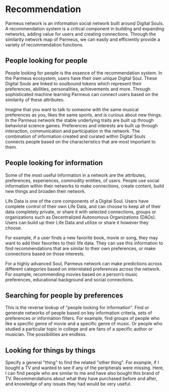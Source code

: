 # Recommendation

Parmeus network is an information social network built around Digital Souls. A recommendation system is a critical component in building and expanding networks, adding value for users and creating connections. Through the similarity network map of Parmeus, we can easily and efficiently provide a variety of recommendation functions.

## People looking for people

People looking for people is the essence of the recommendation system. In the Parmeus ecosystem, users have their own unique Digital Soul. These Digital Souls are linked to soulbound tokens which represent their preferences, abilities, personalities, achievements and more. Through sophisticated machine learning Parmeus can connect users based on the similarity of these attributes.

Imagine that you want to talk to someone with the same musical preferences as you, likes the same sports, and is curious about new things. In the Parmeus network the stable underlying traits are built up through behavioral science games. Preferences and interests are built up through interaction, communication and participation in the network. The combination of information created and curated within Digital Souls connects people based on the characteristics that are most important to them.

## People looking for information

Some of the most useful information in a network are the attributes, preferences, experiences, commodity entities, of users. People use social information within their networks to make connections, create content, build new things and broaden their network.

Life Data is one of the core components of a Digital Soul. Users have complete control of their own Life Data, and can choose to keep all of their data completely private, or share it with selected connections, groups or organizations such as Decentralized Autonomous Organizations (DAOs). Users can build up their Life Data and utilize or share it however they choose.

For example, if a user finds a new favorite book, movie or song, they may want to add their favorites to their life data. They can use this information to find recommendations that are similar to their own preferences, or make connections based on those interests. 

For a highly advanced Soul, Parmeus network can make predictions across different categories based on interrelated preferences across the network. For example, recommending movies based on a person’s music preferences, educational background and social connections.

## Searching for people by preferences

This is the reverse lookup of "people looking for information". Find or generate networks of people based on key information criteria, sets of preferences or information filters. For example, find groups of people who like a specific genre of movie and a specific genre of music. Or people who studied a particular topic in college and are fans of a specific author or musician. The possibilities are endless.

## Looking for things by things

Specify a general "thing" to find the related "other thing". For example, if I bought a TV and wanted to see if any of the peripherals were missing. Here, I can find people who are similar to me and have also bought this brand of TV. Recommendations about what they have purchased before and after, and knowledge of any issues they had would be very useful.
